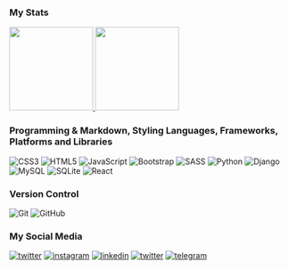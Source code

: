 ### My Stats
<p align="justify">
  <a href="https://github.com/WebVaVe/github-readme-stats">
    <img
      height="150"
      src="https://github-readme-stats.vercel.app/api?username=WebVaVe&count_private=true&show_icons=true&custom_title=Github%20Status&show=issues&theme=radical"
    />
  </a>
  <a href="https://github.com/WebVaVe/github-readme-stats">
    <img
      height="150"
      src="https://github-readme-stats.vercel.app/api/top-langs/?username=WebVaVe&layout=compact&theme=radical" />
  </a>  
</p>

### Programming & Markdown, Styling Languages, Frameworks, Platforms and Libraries
![CSS3](https://img.shields.io/badge/css3-%231572B6.svg?style=for-the-badge&logo=css3&logoColor=white)
![HTML5](https://img.shields.io/badge/html5-%23E34F26.svg?style=for-the-badge&logo=html5&logoColor=white)
![JavaScript](https://img.shields.io/badge/javascript-%23323330.svg?style=for-the-badge&logo=javascript&logoColor=%23F7DF1E)
![Bootstrap](https://img.shields.io/badge/bootstrap-%23563D7C.svg?style=for-the-badge&logo=bootstrap&logoColor=white)
![SASS](https://img.shields.io/badge/SASS-hotpink.svg?style=for-the-badge&logo=SASS&logoColor=white)
![Python](https://img.shields.io/badge/python-3670A0?style=for-the-badge&logo=python&logoColor=ffdd54)
![Django](https://img.shields.io/badge/django-green?style=for-the-badge&logo=django&logoColor=white)
![MySQL](https://img.shields.io/badge/mysql-%2300f.svg?style=for-the-badge&logo=mysql&logoColor=white)
![SQLite](https://img.shields.io/badge/sqlite-red.svg?style=for-the-badge&logo=sqlite&logoColor=white)
![React](https://img.shields.io/badge/react-%2320232a.svg?style=for-the-badge&logo=react&logoColor=%2361DAFB)
### Version Control
![Git](https://img.shields.io/badge/Git-F05032?style=for-the-badge&logo=git&logoColor=white)
![GitHub](https://img.shields.io/badge/GitHub-181717?style=for-the-badge&logo=github&logoColor=white)
### My Social Media
<a href="#">![twitter](https://img.shields.io/badge/twitter-%231572B6.svg?style=for-the-badge&logo=twitter&logoColor=white)</a>
<a href="#">![instagram](https://img.shields.io/badge/instagram-red.svg?style=for-the-badge&logo=instagram&logoColor=white)</a>
<a href="#">![linkedin](https://img.shields.io/badge/linkedin-blue.svg?style=for-the-badge&logo=linkedin&logoColor=white)</a>
<a href="#">![twitter](https://img.shields.io/badge/google-black.svg?style=for-the-badge&logo=google&logoColor=white)</a>
<a href="#">![telegram](https://img.shields.io/badge/telegram-%231572B6.svg?style=for-the-badge&logo=telegram&logoColor=white)</a>

